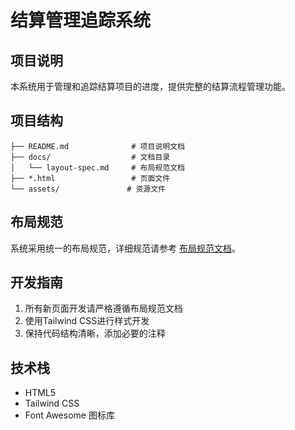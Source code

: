# 结算管理追踪系统

## 项目说明
本系统用于管理和追踪结算项目的进度，提供完整的结算流程管理功能。

## 项目结构
```
├── README.md              # 项目说明文档
├── docs/                  # 文档目录
│   └── layout-spec.md     # 布局规范文档
├── *.html                 # 页面文件
└── assets/               # 资源文件
```

## 布局规范
系统采用统一的布局规范，详细规范请参考 [布局规范文档](docs/layout-spec.md)。

## 开发指南
1. 所有新页面开发请严格遵循布局规范文档
2. 使用Tailwind CSS进行样式开发
3. 保持代码结构清晰，添加必要的注释

## 技术栈
- HTML5
- Tailwind CSS
- Font Awesome 图标库 
